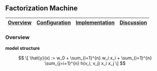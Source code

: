 ## Factorization Machine
| [Overview](#Overview) | [Configuration](#Configuration) | [Implementation](#Implementation) | [Discussion](#Discussion) |
| :--: | :--: | :--: | :--: |

### Overview

**model structure**

$$
\[
\hat{y}(x) := w_0 + \sum_{i=1}^{n} w_i x_i + \sum_{i=1}^{n} \sum_{j=i+1}^{n} h(v_i, v_j) x_i x_j
\]
$$